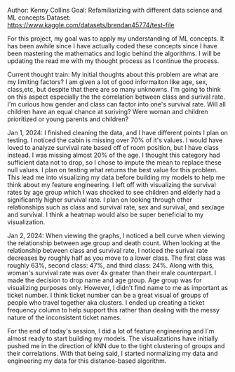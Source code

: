 Author: Kenny Collins
Goal: Refamiliarizing with different data science and ML concepts
Dataset: https://www.kaggle.com/datasets/brendan45774/test-file

For this project, my goal was to apply my understanding of ML concepts. It has been awhile since I have actually coded these concepts since I have been mastering the mathematics and logic behind the algorithms. I will be updating the read me with my thought process as I continue the process.

Current thought train:
My initial thoughts about this problem are what are my limiting factors? I am given a lot of good informaiton like age, sex, class,etc, but despite that there are so many unknowns. I'm going to think on this aspect especially the the correlation between class and surival rate. I'm curious how gender and class can factor into one's survival rate. Will all children have an equal chance at suriving? Were woman and children prioritized or young parents and children? 

Jan 1, 2024:
I finished cleaning the data, and I have different points I plan on testing. I noticed the cabin is missing over 70% of it's values. I would have loved to analyze survival rate based off of room position, but I have class instead. I was missing almost 20% of the age. I thought this category had sufficient data not to drop, so I chose to impute the mean to replace these null values. I plan on testing what returns the best value for this problem. This lead me into visualizing my data before building my models to help me think about my feature engineering. I left off with visualizing the survival rates by age group which I was shocked to see children and elderly had a significantly higher survival rate. I plan on looking through other relationships such as class and survival rate, sex and survival, and sex/age and survival. I think a heatmap would also be super beneficial to my visualization.

Jan 2, 2024:
When viewing the graphs, I noticed a bell curve when viewing the relationship between age group and death count. When looking at the relationship between class and survival rate, I noticed the surival rate decreases by roughly half as you move to a lower class. The first class was roughly 63%, second class: 47%, and third class: 24%. Along with this, woman's survival rate was over 4x greater than their male counterpart.
I made the decision to drop name and age group. Age group was for visualizing purposes only. However, I didn't find name to me as important as ticket number. I think ticket number can be a great visual of groups of people who travel together aka clusters. I ended up creating a ticket frequency column to help support this rather than dealing with the messy nature of the inconsistent ticket names.

For the end of today's session, I did a lot of feature engineering and I'm almost ready to start building my models. The visualizations have initially pushed me in the direction of kNN due to the tight clustering of groups and their correlations. With that being said, I started normalizing my data and engineering my data for this distance-based algorithm.